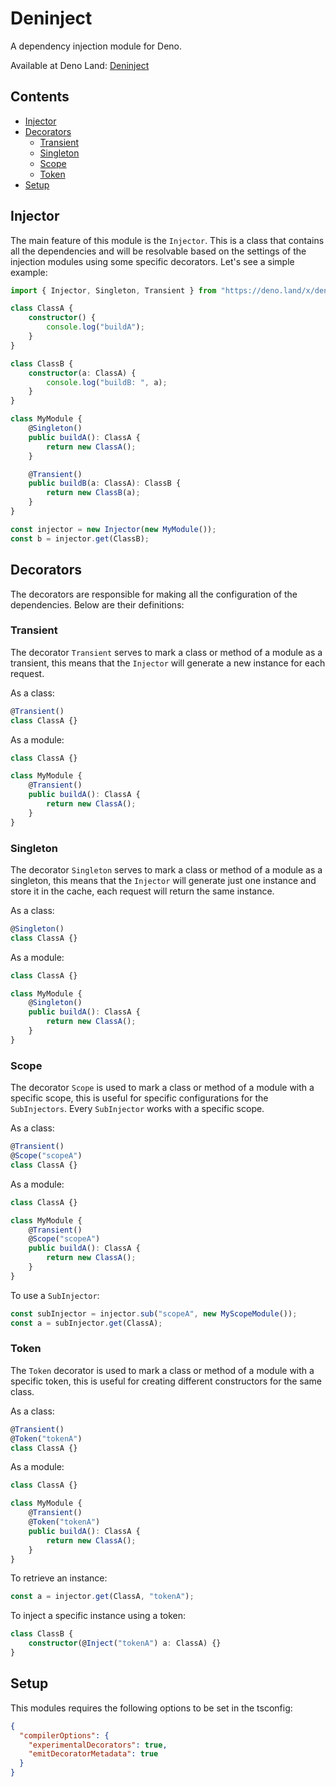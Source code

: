 # Deninject

A dependency injection module for Deno.

Available at Deno Land: [Deninject](https://deno.land/x/deninject) 

## Contents
- [Injector](#injector)
- [Decorators](#decorators)
  - [Transient](#transient)
  - [Singleton](#singleton)
  - [Scope](#scope)
  - [Token](#token)
- [Setup](#setup)

## Injector

The main feature of this module is the `Injector`. This is a class that contains all the dependencies and will be resolvable based on the settings of the injection modules using some specific decorators. Let's see a simple example:

```ts
import { Injector, Singleton, Transient } from "https://deno.land/x/deninject/mod.ts"; 

class ClassA {
    constructor() {
        console.log("buildA");
    }
}

class ClassB {
    constructor(a: ClassA) {
        console.log("buildB: ", a);
    }
}

class MyModule {
    @Singleton()
    public buildA(): ClassA {
        return new ClassA();
    }

    @Transient()
    public buildB(a: ClassA): ClassB {
        return new ClassB(a);
    }
}

const injector = new Injector(new MyModule());
const b = injector.get(ClassB);
```

## Decorators

The decorators are responsible for making all the configuration of the dependencies. Below are their definitions:

### Transient

The decorator `Transient` serves to mark a class or method of a module as a transient, this means that the `Injector` will generate a new instance for each request.

As a class:
```ts
@Transient()
class ClassA {}
```

As a module:
```ts
class ClassA {}

class MyModule {
    @Transient()
    public buildA(): ClassA {
        return new ClassA();
    }
}
```

### Singleton

The decorator `Singleton` serves to mark a class or method of a module as a singleton, this means that the `Injector` will generate just one instance and store it in the cache, each request will return the same instance.

As a class:
```ts
@Singleton()
class ClassA {}
```

As a module:
```ts
class ClassA {}

class MyModule {
    @Singleton()
    public buildA(): ClassA {
        return new ClassA();
    }
}
```

### Scope

The decorator `Scope` is used to mark a class or method of a module with a specific scope, this is useful for specific configurations for the `SubInjectors`. Every `SubInjector` works with a specific scope.

As a class:
```ts
@Transient()
@Scope("scopeA")
class ClassA {}
```

As a module:
```ts
class ClassA {}

class MyModule {
    @Transient()
    @Scope("scopeA")
    public buildA(): ClassA {
        return new ClassA();
    }
}
```

To use a `SubInjector`:
```ts
const subInjector = injector.sub("scopeA", new MyScopeModule());
const a = subInjector.get(ClassA);
```

### Token

The `Token` decorator is used to mark a class or method of a module with a specific token, this is useful for creating different constructors for the same class.

As a class:
```ts
@Transient()
@Token("tokenA")
class ClassA {}
```

As a module:
```ts
class ClassA {}

class MyModule {
    @Transient()
    @Token("tokenA")
    public buildA(): ClassA {
        return new ClassA();
    }
}
```

To retrieve an instance:
```ts
const a = injector.get(ClassA, "tokenA");
```

To inject a specific instance using a token:
```ts
class ClassB {
    constructor(@Inject("tokenA") a: ClassA) {}
}
```

## Setup

This modules requires the following options to be set in the tsconfig:

```json
{
  "compilerOptions": {
    "experimentalDecorators": true,
    "emitDecoratorMetadata": true
  }
}
```